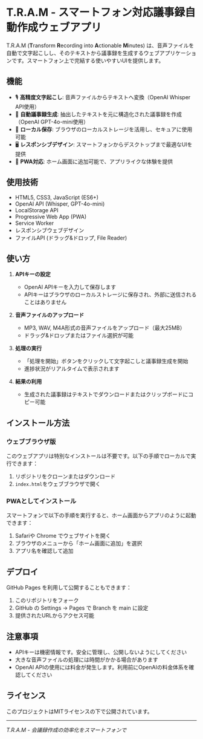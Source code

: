 # T.R.A.M - スマートフォン対応議事録自動作成ウェブアプリ

T.R.A.M (**T**ransform **R**ecording into **A**ctionable **M**inutes) は、音声ファイルを自動で文字起こしし、そのテキストから議事録を生成するウェブアプリケーションです。スマートフォン上で完結する使いやすいUIを提供します。

## 機能

- 🎙️ **高精度文字起こし**: 音声ファイルからテキストへ変換（OpenAI Whisper API使用）
- 📑 **自動議事録生成**: 抽出したテキストを元に構造化された議事録を作成（OpenAI GPT-4o-mini使用）
- 💾 **ローカル保存**: ブラウザのローカルストレージを活用し、セキュアに使用可能
- 🖥️ **レスポンシブデザイン**: スマートフォンからデスクトップまで最適なUIを提供
- 📱 **PWA対応**: ホーム画面に追加可能で、アプリライクな体験を提供

## 使用技術

- HTML5, CSS3, JavaScript (ES6+)
- OpenAI API (Whisper, GPT-4o-mini)
- LocalStorage API
- Progressive Web App (PWA)
- Service Worker
- レスポンシブウェブデザイン
- ファイルAPI (ドラッグ&ドロップ, File Reader)

## 使い方

1. **APIキーの設定**
   - OpenAI APIキーを入力して保存します
   - APIキーはブラウザのローカルストレージに保存され、外部に送信されることはありません

2. **音声ファイルのアップロード**
   - MP3, WAV, M4A形式の音声ファイルをアップロード（最大25MB）
   - ドラッグ&ドロップまたはファイル選択が可能

3. **処理の実行**
   - 「処理を開始」ボタンをクリックして文字起こしと議事録生成を開始
   - 進捗状況がリアルタイムで表示されます

4. **結果の利用**
   - 生成された議事録はテキストでダウンロードまたはクリップボードにコピー可能

## インストール方法

### ウェブブラウザ版
このウェブアプリは特別なインストールは不要です。以下の手順でローカルで実行できます：

1. リポジトリをクローンまたはダウンロード
2. `index.html`をウェブブラウザで開く

### PWAとしてインストール
スマートフォンで以下の手順を実行すると、ホーム画面からアプリのように起動できます：

1. Safariや Chrome でウェブサイトを開く
2. ブラウザのメニューから「ホーム画面に追加」を選択
3. アプリ名を確認して追加

## デプロイ

GitHub Pages を利用して公開することもできます：

1. このリポジトリをフォーク
2. GitHub の Settings → Pages で Branch を main に設定
3. 提供されたURLからアクセス可能

## 注意事項

- APIキーは機密情報です。安全に管理し、公開しないようにしてください
- 大きな音声ファイルの処理には時間がかかる場合があります
- OpenAI APIの使用には料金が発生します。利用前にOpenAIの料金体系を確認してください

## ライセンス

このプロジェクトはMITライセンスの下で公開されています。

---

*T.R.A.M - 会議録作成の効率化をスマートフォンで*